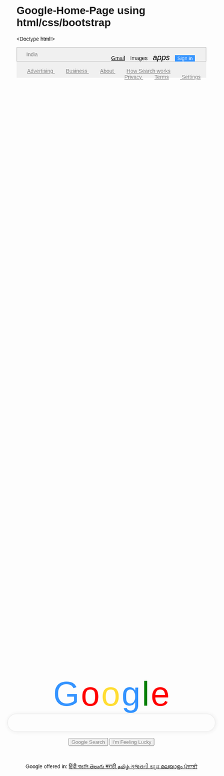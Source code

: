 # Google-Home-Page using html/css/bootstrap
<Doctype html!>
<html>
<head><title>Google Home Page</title>
<link rel="stylesheet" href="https://maxcdn.bootstrapcdn.com/bootstrap/3.4.0/css/bootstrap.min.css">
<link href="https://fonts.googleapis.com/icon?family=Material+Icons" rel="stylesheet">
<script src="https://ajax.googleapis.com/ajax/libs/jquery/3.4.1/jquery.min.js"></script>
  <script src="https://maxcdn.bootstrapcdn.com/bootstrap/3.4.0/js/bootstrap.min.js"></script>
<style>
body{font-family: sans-serif;}
lang{padding:4px;}
 div{text-align:center;}
.centered{position: fixed;
  top: 50%;
  left: 50%;
  /* bring your own prefixes */
  transform: translate(-50%, -50%);}
.Gg{color:3393ff;font-size:90px;display:inline;}
.oe{color:red;font-size:90px;display:inline;}
.l{color:green;font-size:90px;display:inline;}
.o{color:ffdd33;font-size:90px;display:inline;}
.alignment{text-align:center;}
.bordesearch{border:2px solid rgb(240, 240, 240);border-radius:25px; width:550px; height:45px; box-shadow: 1px 1px 10px 1px rgb(240, 240, 240);}
.btn{color:rgb(128,128,128);}
.fc{color:rgb(128, 128, 128);padding:15px;}
.col{color:rgb(128, 128, 128);background-color:rgb(240, 240, 240);border:.5px solid rgb(192,192,192);}
.coli{background-color:rgb(240, 240, 240);}
</style>
</head>

<body  >
<div style="float:right;color:black;margin-top:15px;">
<a href="https://accounts.google.com/" style="color:black;padding-right:10px;">Gmail</a>
<a style="color:black;padding-right:10px;"> Images</a>
<i class="material-icons"><a style="color:black;font-size:21px;padding-right:10px;">apps</a></i>
<button type="button" onclick="window.location.href='https://accounts.google.com/'" class="btn btn-primary" style="color:white;background-color:3393ff;margin-right:30px;border:none;">Sign in</button></div>
<div class="centered">
<div>
<div class="Gg" >G</div>
<div class="oe" >o</div>
<div class="o">o</div>
<div class="Gg">g</div>
<div class="l">l</div>
<div class="oe">e</div>
</div>
<div class="bordesearch"><span class="glyphicon glyphicon-search" style="color:rgb(192,192,192); padding-top:12px; padding-right:470px;"></span>
<!--<img src="https://img.icons8.com/android/24/000000/microphone.png"style="pad-left:20px">-->
</div><br>
  <div ><button type="button" class="btn">Google Search</button>  <button type="button" class="btn">I'm Feeling Lucky</button></div><br><br>
<div><p>Google offered in:
<a href="#" class="lang">  हिंदी  </a>
<a href="#" class="lang">  বাঙালি  </a> 
<a href="#" class="lang">  తెలుగు  </a> 
<a href="#" class="lang">  मराठी  </a>
<a href="#" class="lang">  தமிழ் </a>
<a href="#" class="lang">  ગુજરાતી  </a>
<a href="#" class="lang">  ಕನ್ನಡ  </a>
<a href="#">  മലയാളം  </a>
<a href="#"> ਪੰਜਾਬੀ </a>
</p></div></div>
 <nav class="navbar  navbar-fixed-bottom">
<footer class="coli"><p style="border:1px solid rgb(192,192,192);color:rgb(128, 128, 128);padding:10px 0px 10px 25px;">India</p>
<p style="padding:3px 0px 10px 13px; margin-bottom:0px;"><a href="#" class="fc">Advertising </a><a href="#" class="fc"> Business </a><a href="#" class="fc"> About </a><a href="#" class="fc"> How Search works </a><span style="float:right;"><a href="#" class="fc"> Privacy </a><a href="#" class="fc">Terms</a><a href="#" class="fc"> Settings </a></span>
</p>
</footer>
</nav>
</body>
</html>
